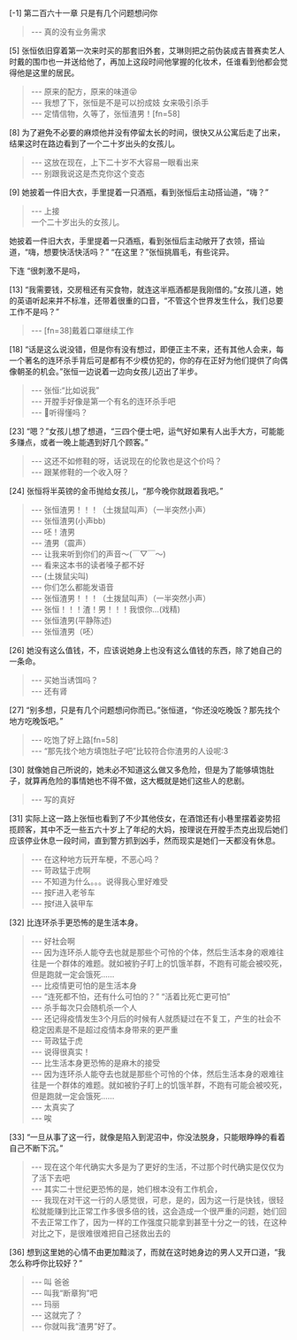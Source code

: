 
[-1] 第二百六十一章 只是有几个问题想问你
>--- 真的没有业务需求<br>

[5] 张恒依旧穿着第一次来时买的那套旧外套，艾琳则把之前伪装成吉普赛卖艺人时戴的围巾也一并送给他了，再加上这段时间他掌握的化妆术，任谁看到他都会觉得他是这里的居民。
>--- 原来的配方，原来的味道😝<br>
>--- 我想了下，张恒是不是可以扮成妓   女来吸引杀手<br>
>--- 定情信物，久等了，张恒渣男！[fn=58]<br>

[8] 为了避免不必要的麻烦他并没有停留太长的时间，很快又从公寓后走了出来，结果这时在路边看到了一个二十岁出头的女孩儿。
>--- 这放在现在，上下二十岁不大容易一眼看出来<br>
>--- 别跟我说这是杰克你这个变态<br>

[9] 她披着一件旧大衣，手里提着一只酒瓶，看到张恒后主动搭讪道，“嗨？”
>--- 上接  
 一个二十岁出头的女孩儿。

她披着一件旧大衣，手里提着一只酒瓶，看到张恒后主动敞开了衣领，搭讪道，“嗨，想要快活快活吗？”
“在这里？”张恒挑眉毛，有些诧异。

下连 
  “很刺激不是吗，<br>

[13] “我需要钱，交房租还有买食物，就连这半瓶酒都是我刚借的。”女孩儿道，她的英语听起来并不标准，还带着很重的口音，“不管这个世界发生什么，我们总要工作不是吗？”
>--- [fn=38]戴着口罩继续工作<br>

[18] “话是这么说没错，但是你有没有想过，即便正主不来，还有其他人会来，每一个著名的连环杀手背后可是都有不少模仿犯的，你的存在正好为他们提供了向偶像朝圣的机会。”张恒一边说着一边向女孩儿迈出了半步。
>--- 张恒:“比如说我”<br>
>--- 开膛手好像是第一个有名的连环杀手吧<br>
>--- 🐔听得懂吗？<br>

[23] “嗯？”女孩儿想了想道，“三四个便士吧，运气好如果有人出手大方，可能能多赚点，或者一晚上能遇到好几个顾客。”
>--- 这还不如修鞋的呀，话说现在的伦敦也是这个价吗？<br>
>--- 跟某修鞋的一个收入呀？<br>

[24] 张恒将半英镑的金币抛给女孩儿，“那今晚你就跟着我吧。”
>--- 张恒渣男！！！（土拨鼠叫声）（一半突然小声）<br>
>--- 张恒渣男(小声bb)<br>
>--- 呸！渣男<br>
>--- 渣男（震声）<br>
>--- 让我来听到你们的声音〜(￣▽￣〜)<br>
>--- 看来这本书的读者嗓子都不好<br>
>--- (土拨鼠尖叫)<br>
>--- 你们怎么都能发语音<br>
>--- 张恒渣男！！！（土拨鼠叫声）（一半突然小声）<br>
>--- 张恒！！！渣！男！！！我恨你...(戏精)<br>
>--- 张恒渣男(平静陈述)<br>
>--- 张恒渣男（呸）<br>

[26] 她没有这么值钱，不，应该说她身上也没有这么值钱的东西，除了她自己的一条命。
>--- 买她当诱饵吗？<br>
>--- 还有肾<br>

[27] “别多想，只是有几个问题想问你而已。”张恒道，“你还没吃晚饭？那先找个地方吃晚饭吧。”
>--- 吃饱了好上路[fn=58]<br>
>--- “那先找个地方填饱肚子吧”比较符合你渣男的人设呢:3<br>

[30] 就像她自己所说的，她未必不知道这么做又多危险，但是为了能够填饱肚子，就算再危险的事情她也不得不做，这大概就是她们这些人的悲剧。
>--- 写的真好<br>

[31] 实际上这一路上张恒也看到了不少其他伎女，在酒馆还有小巷里摆着姿势招揽顾客，其中不乏一些五六十岁上了年纪的大妈，按理说在开膛手杰克出现后她们应该停业休息一段时间，直到警方抓到凶手，然而现实是她们一天都没有休息。
>--- 在这种地方玩开车梗，不恶心吗？<br>
>--- 苛政猛于虎啊<br>
>--- 不知道为什么。。。说得我心里好难受<br>
>--- 按F进入老爷车<br>
>--- 按f进入装甲车<br>

[32] 比连环杀手更恐怖的是生活本身。
>--- 好社会啊<br>
>--- 因为连环杀人能夺去也就是那些个可怜的个体，然后生活本身的艰难往往是一个群体的难题。就如被豹子盯上的饥饿羊群，不跑有可能会被咬死，但是跑就一定会饿死……<br>
>--- 比疫情更可怕的是生活本身<br>
>--- “连死都不怕，还有什么可怕的？”
“活着比死亡更可怕”<br>
>--- 杀手每次只会随机杀一个人<br>
>--- 还记得疫情发生3个月后的时候有人就质疑过在不复工，产生的社会不稳定因素是不是超过疫情本身带来的更严重<br>
>--- 苛政猛于虎<br>
>--- 说得很真实！<br>
>--- 比生活本身更恐怖的是麻木的接受<br>
>--- 因为连环杀人能夺去也就是那些个可怜的个体，然后生活本身的艰难往往是一个群体的难题。就如被豹子盯上的饥饿羊群，不跑有可能会被咬死，但是跑就一定会饿死……<br>
>--- 太真实了<br>
>--- 唉<br>

[33] “一旦从事了这一行，就像是陷入到泥沼中，你没法脱身，只能眼睁睁的看着自己不断下沉。”
>--- 现在这个年代确实大多是为了更好的生活，不过那个时代确实是仅仅为了活下去吧<br>
>--- 其实二十世纪更恐怖的是，她们根本没有工作机会，<br>
>--- 我现在对干这一行的人感觉很，可悲，是的，因为这一行是快钱，很轻松就能赚到比正常工作多很多倍的钱，这会造成一个很严重的问题，她们回不去正常工作了，因为一样的工作强度只能拿到甚至十分之一的钱，在这种对比之下，是很难很难把自己拯救出去的<br>

[36] 想到这里她的心情不由更加黯淡了，而就在这时她身边的男人又开口道，“我怎么称呼你比较好？”
>--- 叫 爸爸<br>
>--- 叫我“断章狗”吧<br>
>--- 玛丽<br>
>--- 这就完了？<br>
>--- 你就叫我“渣男”好了。<br>
